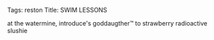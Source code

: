 Tags: reston
Title: SWIM LESSONS
  
at the watermine, introduce's goddaugther™ to strawberry radioactive slushie